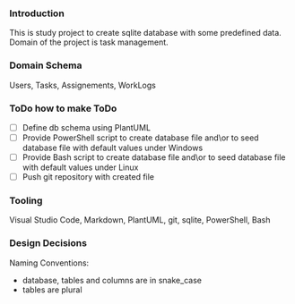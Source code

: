 ### Introduction

This is study project to create sqlite database with some predefined data. Domain of the project is task management. 

### Domain Schema

Users, Tasks, Assignements, WorkLogs

### ToDo how to make ToDo 
- [ ] Define db schema using PlantUML
- [ ] Provide PowerShell script to create database file and\or to seed database file with default values under Windows
- [ ] Provide Bash script to create database file and\or to seed database file with default values under Linux
- [ ] Push git repository with created file

### Tooling
Visual Studio Code, Markdown, PlantUML, git, sqlite, PowerShell, Bash

### Design Decisions
Naming Conventions: 
* database, tables and columns are in snake_case
* tables are plural